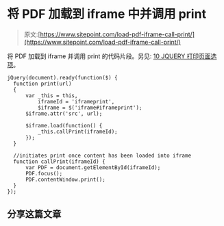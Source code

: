 # 将 PDF 加载到 iframe 中并调用 print

> 原文:[https://www.sitepoint.com/load-pdf-iframe-call-print/](https://www.sitepoint.com/load-pdf-iframe-call-print/)

将 PDF 加载到 iframe 并调用 print 的代码片段。另见: [10 JQUERY 打印页面选项](http://www.jquery4u.com/plugins/10-jquery-print-page-options/)。

```
jQuery(document).ready(function($) {
  function print(url)
  {
      var _this = this,
          iframeId = 'iframeprint',
          $iframe = $('iframe#iframeprint');
      $iframe.attr('src', url);

      $iframe.load(function() {
          _this.callPrint(iframeId);
      });
  }

  //initiates print once content has been loaded into iframe
  function callPrint(iframeId) {
      var PDF = document.getElementById(iframeId);
      PDF.focus();
      PDF.contentWindow.print();
  }
});
```

## 分享这篇文章